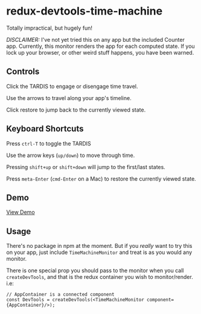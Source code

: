 # redux-devtools-time-machine

Totally impractical, but hugely fun!

*DISCLAIMER:* I've not yet tried this on any app but the included Counter app.
Currently, this monitor renders the app for each computed state.
If you lock up your browser, or other weird stuff happens, you have been warned.

## Controls

Click the TARDIS to engage or disengage time travel.

Use the arrows to travel along your app's timeline.

Click restore to jump back to the currently viewed state.

## Keyboard Shortcuts

Press `ctrl-T` to toggle the TARDIS

Use the arrow keys (`up/down`) to move through time.

Pressing `shift+up` or `shift+down` will jump to the first/last states.

Press `meta-Enter` (`cmd-Enter` on a Mac) to restore the currently viewed state.

## Demo

[View Demo](http://bspaulding.github.io/redux-devtools-time-machine/)

## Usage

There's no package in npm at the moment. But if you *really* want to try this on
your app, just include `TimeMachineMonitor` and treat is as you would any monitor.

There is one special prop you should pass to the monitor when you call `createDevTools`,
and that is the redux container you wish to monitor/render. i.e:

```
// AppContainer is a connected component
const DevTools = createDevTools(<TimeMachineMonitor component={AppContainer}/>);
```
